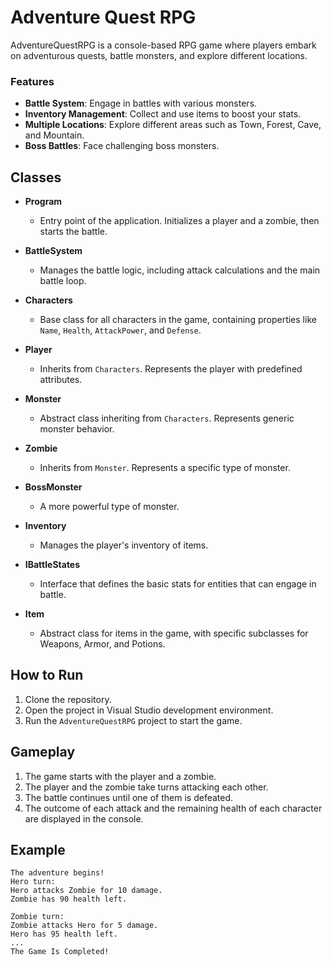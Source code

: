 # Adventure Quest RPG

AdventureQuestRPG is a console-based RPG game where players embark on adventurous quests, battle monsters, and explore different locations. 


### Features

- **Battle System**: Engage in battles with various monsters.
- **Inventory Management**: Collect and use items to boost your stats.
- **Multiple Locations**: Explore different areas such as Town, Forest, Cave, and Mountain.
- **Boss Battles**: Face challenging boss monsters.

## Classes

- **Program**
  - Entry point of the application. Initializes a player and a zombie, then starts the battle.

- **BattleSystem**
  - Manages the battle logic, including attack calculations and the main battle loop.

- **Characters**
  - Base class for all characters in the game, containing properties like `Name`, `Health`, `AttackPower`, and `Defense`.

- **Player**
  - Inherits from `Characters`. Represents the player with predefined attributes.

- **Monster**
  - Abstract class inheriting from `Characters`. Represents generic monster behavior.

- **Zombie**
  - Inherits from `Monster`. Represents a specific type of monster.

- **BossMonster**
  - A more powerful type of monster.
 
- **Inventory**			
  - Manages the player's inventory of items.

- **IBattleStates**
  - Interface that defines the basic stats for entities that can engage in battle.
 
- **Item**
  - Abstract class for items in the game, with specific subclasses for Weapons, Armor, and Potions.


## How to Run

1. Clone the repository.
2. Open the project in Visual Studio development environment.
3. Run the `AdventureQuestRPG` project to start the game.

## Gameplay

1. The game starts with the player and a zombie.
2. The player and the zombie take turns attacking each other.
3. The battle continues until one of them is defeated.
4. The outcome of each attack and the remaining health of each character are displayed in the console.

## Example

```plaintext
The adventure begins!
Hero turn:
Hero attacks Zombie for 10 damage.
Zombie has 90 health left.

Zombie turn:
Zombie attacks Hero for 5 damage.
Hero has 95 health left.
...
The Game Is Completed!
```

